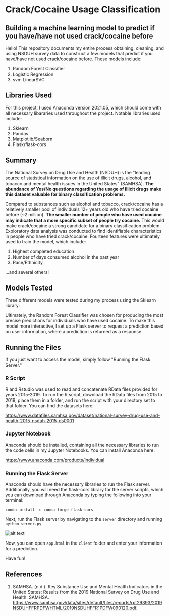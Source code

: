 # Crack/Cocaine Usage Classification
## **Building a machine learning model to predict if you have/have not used crack/cocaine before**

Hello! This repository documents my entire process obtaining, cleaning, and using NSDUH survey data to construct a few models that predict if you have/have not used crack/cocaine before. These models include:

1. Random Forest Classifier
2. Logistic Regression
3. svm.LinearSVC

## **Libraries Used**
For this project, I used Anaconda version 2021.05, which should come with all necessary libararies used throughout the project. Notable libraries used include:
1. Sklearn
2. Pandas
3. Matplotlib/Seaborn
4. Flask/flask-cors

## **Summary**

The National Survey on Drug Use and Health (NSDUH) is the "leading source of statistical information on the use of illicit drugs, alcohol, and tobacco and mental health issues in the United States" (SAMHSA). **The abundance of Yes/No questions regarding the usage of illicit drugs make this dataset valuable for binary classification problems.**

Compared to substances such as alcohol and tobacco, crack/cocaine has a relatively smaller pool of individuals 12+ years old who have tried cocaine before (~2 million). **The smaller number of people who have used cocaine may indicate that a more specific subset of people try cocaine.** This would make crack/cocaine a strong candidate for a binary classification problem. Exploratory data analysis was conducted to find identifiable characteristics in people who have tried crack/cocaine. Fourteen features were ultimately used to train the model, which include:

1. Highest completed education
2. Number of days consumed alcohol in the past year
3. Race/Ethnicity

...and several others!



## **Models Tested**
Three different models were tested during my process using the Sklearn library:

Ultimately, the Random Forest Classifier was chosen for producing the most precise predictions for individuals who have used cocaine. To make this model more interactive, I set up a Flask server to request a prediction based on user information, where a prediction is returned as a response.

## **Running the Files**
If you just want to access the model, simply follow "Running the Flask Server."

### R Script
R and Rstudio was used to read and concatenate RData files provided for years 2015-2019. To run the R script, download the RData files from 2015 to 2019, place them in a folder, and run the script with your directory set to that folder. You can find the datasets here:

https://www.datafiles.samhsa.gov/dataset/national-survey-drug-use-and-health-2015-nsduh-2015-ds0001

### Jupyter Notebook
Anaconda should be installed, containing all the necessary libraries to run the code cells in my Jupyter Notebooks. You can install Anaconda here:

https://www.anaconda.com/products/individual

### Running the Flask Server
Anaconda should have the necessary libraries to run the Flask server. Additionally, you will need the flask-cors library for the server scripts, which you can download through Anaconda by typing the following into your terminal:

```conda install -c conda-forge flask-cors```

Next, run the Flask server by navigating to the ```server``` directory and running ```python server.py```

![alt text](/readme_pictures/flask.png "Starting the Flask server in Git Bash")

Now, you can open ```app.html``` in the ```client``` folder and enter your information for a prediction. 

Have fun!

## References

1. SAMHSA. (n.d.). Key Substance Use and Mental Health Indicators in the United States:  Results from the 2019 National  Survey on Drug Use and Health. SAMHSA. https://www.samhsa.gov/data/sites/default/files/reports/rpt29393/2019NSDUHFFRPDFWHTML/2019NSDUHFFR1PDFW090120.pdf. 